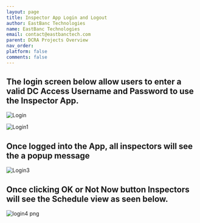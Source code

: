 ```yaml
---
layout: page
title: Inspector App Login and Logout
author: EastBanc Technologies
name: EastBanc Technologies
email: contact@eastbanctech.com
parent: DCRA Projects Overview
nav_order: 
platform: false
comments: false
---
```


## **The login screen below allow users to enter a valid DC Access Username and Password to use the Inspector App.**
![Login](https://user-images.githubusercontent.com/81990744/114445822-872ddd00-9b9e-11eb-8822-b6e1132c9810.png)

![Login1](https://user-images.githubusercontent.com/81990744/114445687-5a79c580-9b9e-11eb-815d-7b2451bc0ccd.png)

## **Once logged into the App, all inspectors will see the a popup message**

![Login3](https://user-images.githubusercontent.com/81990744/114445707-62d20080-9b9e-11eb-8ab6-bb971695773c.png)

## **Once clicking OK or Not Now button Inspectors will see the Schedule view as seen below.**

![login4 png](https://user-images.githubusercontent.com/81990744/114449187-75e6cf80-9ba2-11eb-97a6-66b87ba15da6.jpg)





